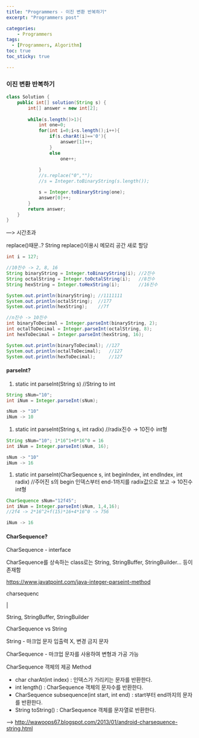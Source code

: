 ```yaml
---
title: "Programmers - 이진 변환 반복하기"
excerpt: "Programmers post"

categories:
    - Programmers
tags:
  - [Programmers, Algorithm]
toc: true
toc_sticky: true

---
```

### 이진 변환 반복하기
    
  ```java
  class Solution {
      public int[] solution(String s) {
          int[] answer = new int[2];
          
          while(s.length()>1){  
              int one=0;
              for(int i=0;i<s.length();i++){
                  if(s.charAt(i)=='0'){
                      answer[1]++;
                  }
                  else
                      one++;
              
              }
              //s.replace("0","");
              //s = Integer.toBinaryString(s.length());
  
              s = Integer.toBinaryString(one);
              answer[0]++;
          }
          return answer;
      }
  }
  ```
  
  —> 시간초과
  
  replace()때문..? String replace()이용시 메모리 공간 새로 할당
  
  ```java
  int i = 127;
  
  //10진수 -> 2, 8, 16
  String binaryString = Integer.toBinaryString(i); //2진수
  String octalString = Integer.toOctalString(i);   //8진수
  String hexString = Integer.toHexString(i);       //16진수
  
  System.out.println(binaryString); //1111111
  System.out.println(octalString);  //177
  System.out.println(hexString);    //7f
  
  //n진수 -> 10진수
  int binaryToDecimal = Integer.parseInt(binaryString, 2);
  int octalToDecimal = Integer.parseInt(octalString, 8);
  int hexToDecimal = Integer.parseInt(hexString, 16);
  
  System.out.println(binaryToDecimal); //127
  System.out.println(octalToDecimal);   //127
  System.out.println(hexToDecimal);     //127
  ```
  
  #### parseInt?
  
  1. static int parseInt(String s) //String to int
  
  ```java
  String sNum="10";
  int iNum = Integer.parseInt(sNum);
  
  sNum -> "10"
  iNum -> 10
  ```
  
  1. static int parseInt(String s, int radix) //radix진수 → 10진수 int형
  
  ```java
  String sNum="10"; 1*16^1+0*16^0 = 16
  int iNum = Integer.parseInt(sNum, 16);
  
  sNum -> "10"
  iNum -> 16
  ```
  
  1. static int parseInt(CharSequence s, int beginIndex, int endIndex, int radix) //주어진 s의 begin 인덱스부터 end-1까지를 radix값으로 보고 → 10진수 int형
  
  ```java
  CharSequence sNum="12f45";
  int iNum = Integer.parseInt(sNum, 1,4,16);
  //2f4 -> 2*16^2+f(15)*16+4*16^0 -> 756
  
  iNum -> 16
  ```
  
  #### CharSequence? 
  
  CharSequence - interface
  
  CharSequence를 상속하는 class로는 String, StringBuffer, StringBuilder… 등이 존재함
  
  https://www.javatpoint.com/java-integer-parseint-method
  
  charsequenc
  
  |
  
  String, StringBuffer, StringBuilder
  
  CharSequence vs String
  
  String - 마크업 문자 입출력 X, 변경 금지 문자
  
  CharSequence - 마크업 문자를 사용하여 변형과 가공 가능
  
  CharSequence 객체의 제공 Method
  
  - char charAt(int index) : 인덱스가 가리키는 문자를 반환한다.
  - int length() : CharSequence 객체의 문자수를 반환한다.
  - CharSequence subsequence(int start, int end) : start부터 end까지의 문자를 반환한다.
  - String toString() : CharSequence 객체를 문자열로 반환한다.

—> http://wawoops67.blogspot.com/2013/01/android-charsequence-string.html